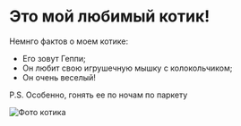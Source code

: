 # Это мой любимый котик!

Немнго фактов о моем котике: 
- Его зовут Геппи;
- Он любит свою игрушечную мышку с колокольчиком;
- Он очень веселый!

P.S. Особенно, гонять ее по ночам по паркету

![Фото котика](https://i.pinimg.com/originals/a4/3a/eb/a43aeb77fd04b79fb2642c6be8686489.jpg)
